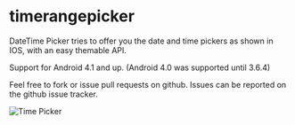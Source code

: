 # timerangepicker


DateTime Picker tries to offer you the date and time pickers as shown in IOS, with an easy themable API. 


Support for Android 4.1 and up. (Android 4.0 was supported until 3.6.4)

Feel free to fork or issue pull requests on github. Issues can be reported on the github issue tracker.



![Time Picker](http://url/to/img.png)

